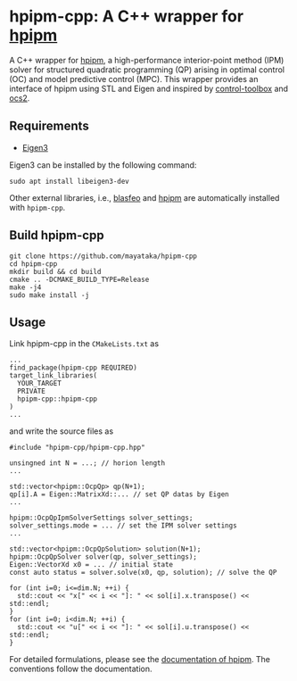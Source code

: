 # hpipm-cpp: A C++ wrapper for [hpipm](https://github.com/giaf/hpipm)

A C++ wrapper for [hpipm](https://github.com/giaf/hpipm), a high-performance interior-point method (IPM) solver for structured quadratic programming (QP) arising in optimal control (OC) and model predictive control (MPC).
This wrapper provides an interface of hpipm using STL and Eigen and inspired by [control-toolbox](https://github.com/ethz-adrl/control-toolbox) and [ocs2](https://github.com/leggedrobotics/ocs2). 

## Requirements
- [Eigen3](https://eigen.tuxfamily.org/index.php?title=Main_Page)

Eigen3 can be installed by the following command:
```
sudo apt install libeigen3-dev
```

Other external libraries, i.e., [blasfeo](https://github.com/giaf/blasfeo) and [hpipm](https://github.com/giaf/hpipm) are automatically installed with `hpipm-cpp`.

## Build hpipm-cpp
```
git clone https://github.com/mayataka/hpipm-cpp
cd hpipm-cpp
mkdir build && cd build
cmake .. -DCMAKE_BUILD_TYPE=Release 
make -j4
sudo make install -j
```

## Usage
Link hpipm-cpp in the `CMakeLists.txt` as
```
...
find_package(hpipm-cpp REQUIRED)
target_link_libraries(
  YOUR_TARGET
  PRIVATE
  hpipm-cpp::hpipm-cpp
)
...
```
and write the source files as 
```
#include "hpipm-cpp/hpipm-cpp.hpp"

unsingned int N = ...; // horion length
... 

std::vector<hpipm::OcpQp> qp(N+1); 
qp[i].A = Eigen::MatrixXd::... // set QP datas by Eigen 
... 

hpipm::OcpQpIpmSolverSettings solver_settings; 
solver_settings.mode = ... // set the IPM solver settings
... 

std::vector<hpipm::OcpQpSolution> solution(N+1);
hpipm::OcpQpSolver solver(qp, solver_settings);
Eigen::VectorXd x0 = ... // initial state
const auto status = solver.solve(x0, qp, solution); // solve the QP

for (int i=0; i<=dim.N; ++i) {
  std::cout << "x[" << i << "]: " << sol[i].x.transpose() << std::endl;  
}
for (int i=0; i<dim.N; ++i) {
  std::cout << "u[" << i << "]: " << sol[i].u.transpose() << std::endl;  
}
```

For detailed formulations, please see the [documentation of hpipm](https://github.com/giaf/hpipm/blob/master/doc/guide.pdf).
The conventions follow the documentation. 
